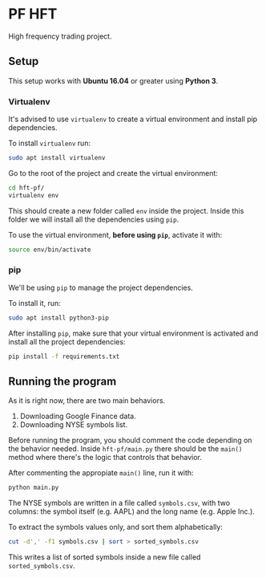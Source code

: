 # PF HFT

High frequency trading project.

## Setup

This setup works with **Ubuntu 16.04** or greater using **Python 3**.

### Virtualenv

It's advised to use `virtualenv` to create a virtual environment and install pip dependencies.

To install `virtualenv` run:

```bash
sudo apt install virtualenv
```

Go to the root of the project and create the virtual environment:

```bash
cd hft-pf/
virtualenv env
```

This should create a new folder called `env` inside the project. Inside this folder we will install all the dependencies using `pip`.

To use the virtual environment, **before using `pip`**, activate it with:

```bash
source env/bin/activate
```

### pip

We'll be using `pip` to manage the project dependencies.

To install it, run:

```bash
sudo apt install python3-pip
```

After installing `pip`, make sure that your virtual environment is activated and install all the project dependencies:

```bash
pip install -f requirements.txt
```

## Running the program

As it is right now, there are two main behaviors.

1. Downloading Google Finance data.
2. Downloading NYSE symbols list.

Before running the program, you should comment the code depending on the behavior needed. Inside `hft-pf/main.py` there should be the `main()` method where there's the logic that controls that behavior.

After commenting the appropiate `main()` line, run it with:

```bash
python main.py
```

The NYSE symbols are written in a file called `symbols.csv`, with two columns: the symbol itself (e.g. AAPL) and the long name (e.g. Apple Inc.).

To extract the symbols values only, and sort them alphabetically:

```bash
cut -d',' -f1 symbols.csv | sort > sorted_symbols.csv
```

This writes a list of sorted symbols inside a new file called `sorted_symbols.csv`.

